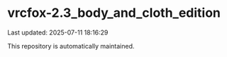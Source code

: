 # vrcfox-2.3_body_and_cloth_edition

Last updated: 2025-07-11 18:16:29

This repository is automatically maintained.
